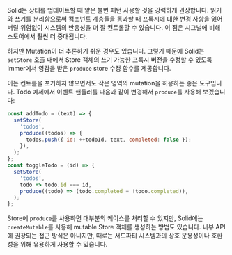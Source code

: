 Solid는 상태를 업데이트할 때 얕은 불변 패턴 사용할 것을 강력하게 권장합니다.
읽기와 쓰기를 분리함으로써 컴포넌트 계층들을 통과할 때 프록시에 대한 변경 사항을 잃어버릴 위험없이 시스템의 반응성을 더 잘 컨트롤할 수 있습니다. 
이 점은 시그널에 비해 스토어에서 훨씬 더 증대됩니다.

하지만 Mutation이 더 추론하기 쉬운 경우도 있습니다.
그렇기 때문에 Solid는 `setStore` 호출 내에서 Store 객체의 쓰기 가능한 프록시 버전을 수정할 수 있도록 Immer에서 영감을 받은 `produce` store 수정 함수를 제공합니다. 

이는 컨트롤을 포기하지 않으면서도 작은 영역의 mutation을 허용하는 좋은 도구입니다.
Todo 예제에서 이벤트 핸들러를 다음과 같이 변경해서 `produce`를 사용해 보겠습니다:

```jsx
const addTodo = (text) => {
  setStore(
    'todos',
    produce((todos) => {
      todos.push({ id: ++todoId, text, completed: false });
    }),
  );
};
const toggleTodo = (id) => {
  setStore(
    'todos',
    todo => todo.id === id,
    produce((todo) => (todo.completed = !todo.completed)),
  );
};
```

Store에 `produce`를 사용하면 대부분의 케이스를 처리할 수 있지만, Solid에는 `createMutable`를 사용해 mutable Store 객체를 생성하는 방법도 있습니다.
내부 API에 권장되는 접근 방식은 아니지만, 때로는 서드파티 시스템과의 상호 운용성이나 호환성을 위해 유용하게 사용할 수 있습니다. 
